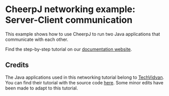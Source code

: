 # CheerpJ networking example: Server-Client communication

This example shows how to use CheerpJ to run two Java applications that communicate with each other.

Find the step-by-step tutorial on our [documentation website](https://labs.leaningtech.com/cheerpj3/examples/serverclient).

## Credits
The Java applications used in this networking tutorial belong to [TechVidvan](https://techvidvan.com/tutorials/). You can find their tutorial with the source code [here](https://techvidvan.com/tutorials/java-chat-application/). Some minor edits have been made to adapt to this tutorial.